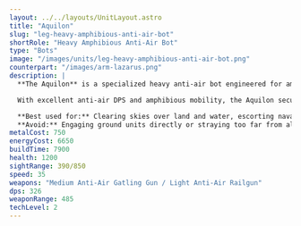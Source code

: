 ```yaml
---
layout: ../../layouts/UnitLayout.astro
title: "Aquilon"
slug: "leg-heavy-amphibious-anti-air-bot"
shortRole: "Heavy Amphibious Anti-Air Bot"
type: "Bots"
image: "/images/units/leg-heavy-amphibious-anti-air-bot.png"
counterpart: "/images/arm-lazarus.png"
description: |
  **The Aquilon** is a specialized heavy anti-air bot engineered for amphibious warfare. Outfitted with dual weapon systems—a rapid-fire gatling gun and a precise railgun—it can efficiently shred enemy aircraft in both land and water operations.

  With excellent anti-air DPS and amphibious mobility, the Aquilon secures shorelines, escorts beachheads, and defends advancing forces against aerial harassment. However, its focus on air targets makes it vulnerable to ground threats without proper screening.

  **Best used for:** Clearing skies over land and water, escorting naval landings, anti-air coverage in contested zones  
  **Avoid:** Engaging ground units directly or straying too far from allied support
metalCost: 750
energyCost: 6650
buildTime: 7900
health: 1200
sightRange: 390/850
speed: 35
weapons: "Medium Anti-Air Gatling Gun / Light Anti-Air Railgun"
dps: 326
weaponRange: 485
techLevel: 2
---
```

